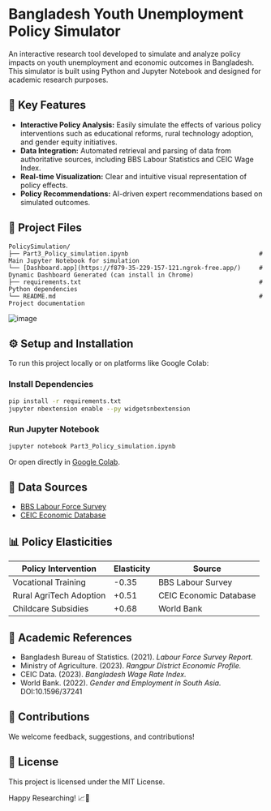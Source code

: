 # Bangladesh Youth Unemployment Policy Simulator

An interactive research tool developed to simulate and analyze policy impacts on youth unemployment and economic outcomes in Bangladesh. This simulator is built using Python and Jupyter Notebook and designed for academic research purposes.

## 🚀 Key Features

- **Interactive Policy Analysis:** Easily simulate the effects of various policy interventions such as educational reforms, rural technology adoption, and gender equity initiatives.
- **Data Integration:** Automated retrieval and parsing of data from authoritative sources, including BBS Labour Statistics and CEIC Wage Index.
- **Real-time Visualization:** Clear and intuitive visual representation of policy effects.
- **Policy Recommendations:** AI-driven expert recommendations based on simulated outcomes.

## 📂 Project Files

```
PolicySimulation/
├── Part3_Policy_simulation.ipynb                                    # Main Jupyter Notebook for simulation
└── [Dashboard.app](https://f879-35-229-157-121.ngrok-free.app/)     # Dynamic Dashboard Generated (can install in Chrome)
├── requirements.txt                                                 # Python dependencies
└── README.md                                                        # Project documentation
```
![image](https://github.com/user-attachments/assets/109c2100-77ee-4bba-890a-8bee33006825)


## ⚙️ Setup and Installation

To run this project locally or on platforms like Google Colab:

### Install Dependencies

```bash
pip install -r requirements.txt
jupyter nbextension enable --py widgetsnbextension
```

### Run Jupyter Notebook

```bash
jupyter notebook Part3_Policy_simulation.ipynb
```

Or open directly in [Google Colab](https://colab.research.google.com).

## 📖 Data Sources

- [BBS Labour Force Survey](https://bbs.portal.gov.bd)
- [CEIC Economic Database](https://www.ceicdata.com)

## 📊 Policy Elasticities

| Policy Intervention       | Elasticity | Source |
|---------------------------|------------|--------|
| Vocational Training       | -0.35      | BBS Labour Survey |
| Rural AgriTech Adoption   | +0.51      | CEIC Economic Database |
| Childcare Subsidies       | +0.68      | World Bank |

## 📝 Academic References

- Bangladesh Bureau of Statistics. (2021). *Labour Force Survey Report.*
- Ministry of Agriculture. (2023). *Rangpur District Economic Profile.*
- CEIC Data. (2023). *Bangladesh Wage Rate Index.*
- World Bank. (2022). *Gender and Employment in South Asia.* DOI:10.1596/37241

## 🤝 Contributions

We welcome feedback, suggestions, and contributions!

## 📜 License

This project is licensed under the MIT License.

Happy Researching! 📈🚀

